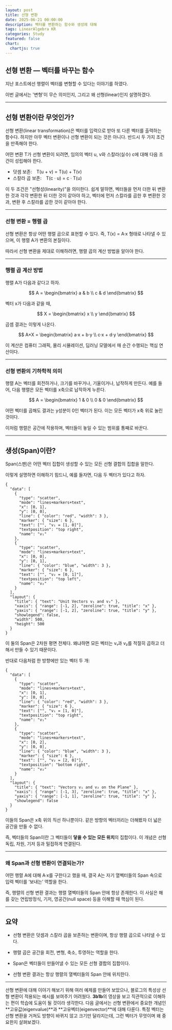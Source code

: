 ```yaml
---
layout: post
title: 선형 변환
date: 2025-06-21 00:00:00
description: 벡터를 변환하는 함수와 생성에 대해
tags: LinearAlgebra KR
categories: Study
featured: false
chart:
  chartjs: true
---
```


## 선형 변환 — 벡터를 바꾸는 함수

지난 포스트에선 행렬이 벡터를 변형할 수 있다는 이야기를 하였다.

이번 글에서는 '변형'이 무슨 의미인지, 그리고 왜 선형(linear)인지 설명하겠다.

---

## 선형 변환이란 무엇인가?

선형 변환(linear transformation)은 벡터를 입력으로 받아 또 다른 벡터를 출력하는 함수다.
하지만 아무 벡터 변환이나 선형 변환이 되는 것은 아니다. 반드시 두 가지 조건을 만족해야 한다.

어떤 변환 T가 선형 변환이 되려면, 임의의 벡터 u, v와 스칼라(실수) c에 대해 다음 조건이 성립해야 한다.

- 덧셈 보존: T(u + v) = T(u) + T(v)
- 스칼라 곱 보존: T(c · u) = c · T(u)

이 두 조건은 "선형성(linearity)"을 의미한다.
쉽게 말하면, 벡터들을 먼저 더한 뒤 변환한 것과 각각 변환한 뒤 더한 것이 같아야 하고,
벡터에 먼저 스칼라를 곱한 후 변환한 것과, 변환 후 스칼라를 곱한 것이 같아야 한다.

---

### 선형 변환 = 행렬 곱

선형 변환은 항상 어떤 행렬 곱으로 표현할 수 있다.
즉, T(x) = A·x 형태로 나타낼 수 있으며, 이 행렬 A가 변환의 본질이다.

따라서 선형 변환을 제대로 이해하려면, 행렬 곱의 계산 방법을 알아야 한다.

---

### 행렬 곱 계산 방법

행렬 A가 다음과 같다고 하자.

$$
A = \begin{bmatrix} a & b \\ c & d \end{bmatrix}
$$

벡터 x가 다음과 같을 때,

$$
X = \begin{bmatrix} x \\ y \end{bmatrix}
$$

곱셈 결과는 이렇게 나온다.

$$
A×X = \begin{bmatrix} a·x + b·y \\ c·x + d·y \end{bmatrix}
$$

이 계산은 컴퓨터 그래픽, 물리 시뮬레이션, 딥러닝 모델에서 매 순간 수행되는 핵심 연산이다.

---

### 선형 변환의 기하학적 의미

행렬 A는 벡터를 회전하거나, 크기를 바꾸거나, 기울이거나, 납작하게 만든다.
예를 들어, 다음 행렬은 모든 벡터를 x축으로 납작하게 누른다.

$$
A = \begin{bmatrix} 1 & 0 \\ 0 & 0 \end{bmatrix}
$$

어떤 벡터를 곱해도 결과는 y성분이 0인 벡터가 된다. 이는 모든 벡터가 x축 위로 눌린 것이다.

이처럼 행렬은 공간에 작용하며, 벡터들이 놓일 수 있는 범위를 통째로 바꾼다.

---

## 생성(Span)이란?

Span(스팬)은 어떤 벡터 집합이 생성할 수 있는 모든 선형 결합의 집합을 말한다.

이렇게 설명하면 이해하기 힘드니, 예를 들자면, 다음 두 벡터가 있다고 하자.

```plotly
{
  "data": [
    {
      "type": "scatter",
      "mode": "lines+markers+text",
      "x": [0, 1],
      "y": [0, 0],
      "line": { "color": "red", "width": 3 },
      "marker": { "size": 6 },
      "text": ["", "v₁ = [1, 0]"],
      "textposition": "top right",
      "name": "v₁"
    },
    {
      "type": "scatter",
      "mode": "lines+markers+text",
      "x": [0, 0],
      "y": [0, 1],
      "line": { "color": "blue", "width": 3 },
      "marker": { "size": 6 },
      "text": ["", "v₂ = [0, 1]"],
      "textposition": "top left",
      "name": "v₂"
    }
  ],
  "layout": {
    "title": { "text": "Unit Vectors v₁ and v₂" },
    "xaxis": { "range": [-1, 2], "zeroline": true, "title": "x" },
    "yaxis": { "range": [-1, 2], "zeroline": true, "title": "y" },
    "showlegend": false,
    "width": 500,
    "height": 500
  }
}
```

이 둘의 Span은 2차원 평면 전체다. 왜냐하면 모든 벡터는 v₁과 v₂를 적절히 곱하고 더해서 만들 수 있기 때문이다.

반대로 다음처럼 한 방향에만 있는 벡터 두 개:

```plotly
{
  "data": [
    {
      "type": "scatter",
      "mode": "lines+markers+text",
      "x": [0, 1],
      "y": [0, 0],
      "line": { "color": "red", "width": 3 },
      "marker": { "size": 6 },
      "text": ["", "v₁ = [1, 0]"],
      "textposition": "top right",
      "name": "v₁"
    },
    {
      "type": "scatter",
      "mode": "lines+markers+text",
      "x": [0, 2],
      "y": [0, 0],
      "line": { "color": "blue", "width": 3 },
      "marker": { "size": 6 },
      "text": ["", "v₂ = [2, 0]"],
      "textposition": "bottom right",
      "name": "v₂"
    }
  ],
  "layout": {
    "title": { "text": "Vectors v₁ and v₂ on the Plane" },
    "xaxis": { "range": [-1, 3], "zeroline": true, "title": "x" },
    "yaxis": { "range": [-1, 1], "zeroline": true, "title": "y" },
    "showlegend": false
  }
}
```

이들의 Span은 x축 위의 직선 하나뿐이다. 같은 방향의 벡터끼리는 더해봤자 더 넓은 공간을 만들 수 없다.

즉, 벡터들의 Span이란 그 벡터들이 **닿을 수 있는 모든 위치**의 집합이다.
이 개념은 선형 독립, 차원, 기저 등과 밀접하게 연결된다.

---

### 왜 Span과 선형 변환이 연결되는가?

어떤 행렬 A에 대해 A·x를 구한다고 했을 때,
결국 A는 자기 열벡터들의 Span 속으로 입력 벡터를 ‘보내는’ 역할을 한다.

즉, 행렬의 선형 변환 결과는 행렬 열벡터들의 Span 안에 항상 존재한다.
이 사실은 해를 갖는 연립방정식, 기저, 영공간(null space) 등을 이해할 때 핵심이 된다.

---

## 요약

- 선형 변환은 덧셈과 스칼라 곱을 보존하는 변환이며, 항상 행렬 곱으로 나타낼 수 있다.

- 행렬 곱은 공간을 회전, 변형, 축소, 투영하는 역할을 한다.

- Span은 벡터들이 만들어낼 수 있는 모든 선형 결합의 집합이다.

- 선형 변환 결과는 항상 행렬의 열벡터들의 Span 안에 위치한다.

---

선형 변환에 대해 이야기 해보기 위해 여러 예제를 만들어 보았으나, 블로그의 특성상 선형 변환이 적용되는 예시를 보여주기 어려웠다.
**3b1b**의 영상을 보고 직관적으로 이해하는 편이 학습에 도움이 될 것이라 생각한다.
다음 글에서는 선형 변환에서 중요한 개념인 **고유값(eigenvalue)**과 **고유벡터(eigenvector)**에 대해 다룬다.
특정 벡터는 선형 변환을 거쳐도 방향이 바뀌지 않고 크기만 달라지는데,
그런 벡터가 무엇이며 왜 중요한지 살펴보겠다.
